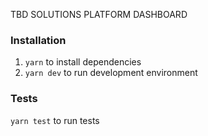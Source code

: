 TBD SOLUTIONS PLATFORM DASHBOARD

### Installation

1) `yarn` to install dependencies
2) `yarn dev` to run development environment

### Tests
`yarn test` to run tests
